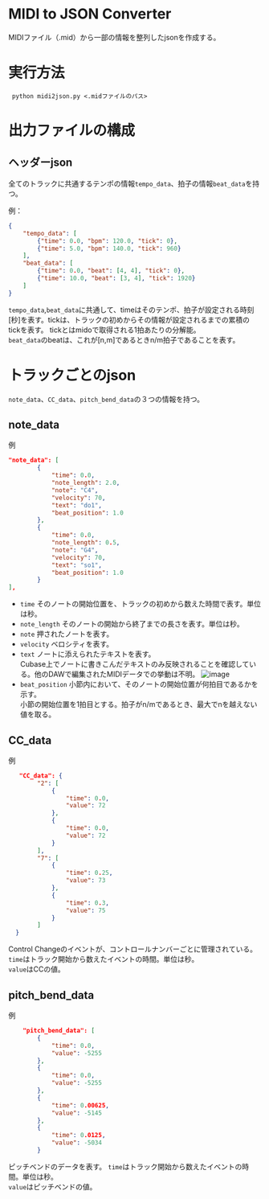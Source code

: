 # MIDI to JSON Converter
MIDIファイル（.mid）から一部の情報を整列したjsonを作成する。
# 実行方法
``` python midi2json.py <.midファイルのパス>```
# 出力ファイルの構成
## ヘッダーjson
全てのトラックに共通するテンポの情報`tempo_data`、拍子の情報`beat_data`を持つ。

例：
```json
{
    "tempo_data": [
        {"time": 0.0, "bpm": 120.0, "tick": 0},
        {"time": 5.0, "bpm": 140.0, "tick": 960}
    ],
    "beat_data": [
        {"time": 0.0, "beat": [4, 4], "tick": 0},
        {"time": 10.0, "beat": [3, 4], "tick": 1920}
    ]
}
```
`tempo_data`,`beat_data`に共通して、timeはそのテンポ、拍子が設定される時刻[秒]を表す。tickは、トラックの初めからその情報が設定されるまでの累積のtickを表す。
tickとはmidoで取得される1拍あたりの分解能。  
`beat_data`のbeatは、これが[n,m]であるときn/m拍子であることを表す。

# トラックごとのjson
`note_data`、`CC_data`、`pitch_bend_data`の３つの情報を持つ。
## note_data
例
```json
"note_data": [
        {
            "time": 0.0,
            "note_length": 2.0,
            "note": "C4",
            "velocity": 70,
            "text": "do1",
            "beat_position": 1.0
        },
        {
            "time": 0.0,
            "note_length": 0.5,
            "note": "G4",
            "velocity": 70,
            "text": "so1",
            "beat_position": 1.0
        }
],
```
- `time`
  そのノートの開始位置を、トラックの初めから数えた時間で表す。単位は秒。
- `note_length`
  そのノートの開始から終了までの長さを表す。単位は秒。
- `note`
  押されたノートを表す。
- `velocity`
  ベロシティを表す。
- `text`
  ノートに添えられたテキストを表す。  
  Cubase上でノートに書きこんだテキストのみ反映されることを確認している。他のDAWで編集されたMIDIデータでの挙動は不明。
  ![image](https://github.com/user-attachments/assets/9a446171-5d50-4633-8d96-2d1a4d1deea1)
- `beat_position`
  小節内において、そのノートの開始位置が何拍目であるかを示す。  
  小節の開始位置を1拍目とする。拍子がn/mであるとき、最大でnを越えない値を取る。
  
## CC_data
例
```json
   "CC_data": {
        "2": [
            {
                "time": 0.0,
                "value": 72
            },
            {
                "time": 0.0,
                "value": 72
            }
        ],
        "7": [
            {
                "time": 0.25,
                "value": 73
            },
            {
                "time": 0.3,
                "value": 75
            }
        ]
  }
```
Control Changeのイベントが、コントロールナンバーごとに管理されている。  
`time`はトラック開始から数えたイベントの時間。単位は秒。  
`value`はCCの値。
## pitch_bend_data
例
```json
    "pitch_bend_data": [
        {
            "time": 0.0,
            "value": -5255
        },
        {
            "time": 0.0,
            "value": -5255
        },
        {
            "time": 0.00625,
            "value": -5145
        },
        {
            "time": 0.0125,
            "value": -5034
        }
```
ピッチベンドのデータを表す。
`time`はトラック開始から数えたイベントの時間。単位は秒。  
`value`はピッチベンドの値。
